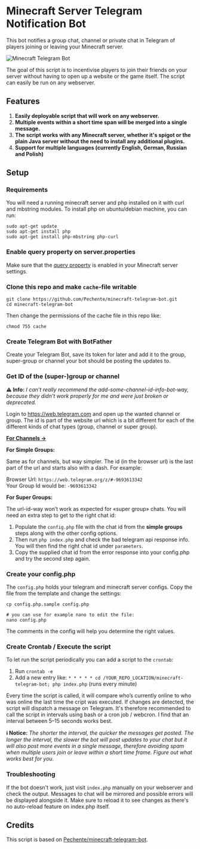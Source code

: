 # Minecraft Server Telegram Notification Bot

This bot notifies a group chat, channel or private chat in Telegram of players joining or leaving your Minecraft server.

![Minecraft Telegram Bot](https://i.imgur.com/uYDPugw.png)

The goal of this script is to incentivise players to join their friends on your server without having to open up a website or the game itself. The script can easily be run on any webserver.

## Features

1. **Easily deployable script that will work on any webserver.**
2. **Multiple events within a short time span will be merged into a single message.**
3. **The script works with any Minecraft server, whether it's spigot or the plain Java server without the need to install any additional plugins.**
4. **Support for multiple languages (currently English, German, Russian and Polish)**

## Setup

### Requirements

You will need a running minecraft server and php installed on it with curl and mbstring modules. To install php on ubuntu/debian machine, you can run:

```shell
sudo apt-get update
sudo apt-get install php
sudo apt-get install php-mbstring php-curl
```

### Enable query property on server.properties

Make sure that the [query property](https://minecraft.gamepedia.com/Server.properties) is enabled in your Minecraft server settings.

### Clone this repo and make `cache`-file writable

```shell
git clone https://github.com/Pechente/minecraft-telegram-bot.git  
cd minecraft-telegram-bot
```

Then change the permissions of the cache file in this repo like:

```
chmod 755 cache
```

### Create Telegram Bot with BotFather

Create your Telegram Bot, save its token for later and add it to the group, super-group or channel your bot should be posting the updates to.

### Get ID of the (super-)group or channel 

**⚠️ Info:** _I can’t really recommend the add-some-channel-id-info-bot-way, because they didn’t work properly for me and were just broken or deprecated._

Login to https://web.telegram.com and open up the wanted channel or group. The id is part of the website url which is a bit different for each of the different kinds of chat types (group, channel or super group). 

**[For Channels →](https://gist.github.com/mraaroncruz/e76d19f7d61d59419002db54030ebe35)**

**For Simple Groups:**

Same as for channels, but way simpler. The id (in the browser url) is the last part of the url and starts also with a dash. For example:

Browser Url: `https://web.telegram.org/z/#-9693613342`  
Your Group Id would be: `-9693613342`

**For Super Groups:**

The url-id-way won’t work as expected for «super group» chats. You will need an extra step to get to the right chat id:

1. Populate the `config.php` file with the chat id from the **simple groups** steps along with the other config options. 
1. Then run `php index.php` and check the bad telegram api response info. You will then find the right chat id under `parameters`.
1. Copy the supplied chat id from the error response into your config.php and try the second step again. 

### Create your config.php

The `config.php` holds your telegram and minecraft server configs. Copy the file from the template and change the settings:

```shell
cp config.php.sample config.php

# you can use for example nano to edit the file:
nano config.php
```

The comments in the config will help you determine the right values.

### Create Crontab / Execute the script

To let run the script periodically you can add a script to the `crontab`:

1. Run `crontab -e`
1. Add a new entry like:
`* * * * * cd /YOUR_REPO_LOCATION/minecraft-telegram-bot; php index.php` (runs every minute)

Every time the script is called, it will compare who’s currently online to who was online the last time the cript was executed. If changes are detected, the script will dispatch a message on Telegram. It's therefore recommended to call the script in intervals using bash or a cron job / webcron. I find that an interval between 5–15 seconds works best.

**ℹ️ Notice:** _The shorter the interval, the quicker the messages get posted. The longer the interval, the slower the bot will post updates to your chat but it will also post more events in a single message, therefore avoiding spam when multiple users join or leave within a short time frame. Figure out what works best for you._

### Troubleshooting

If the bot doesn't work, just visit `index.php` manually on your webserver and check the output. Messages to chat will be mirrored and possible errors will be displayed alongside it. Make sure to reload it to see changes as there's no auto-reload feature on index.php itself.

## Credits

This script is based on [Pechente/minecraft-telegram-bot](https://github.com/Pechente/minecraft-telegram-bot).

